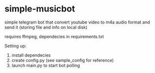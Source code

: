 # simple-musicbot
simple telegram bot that convert youtube video to m4a audio format and send it (storing file and info on local disk)

requires ffmpeg, dependecies in requirements.txt

Setting up:
1. install dependecies
2. create config.py (see sample_config for reference)
3. launch main.py to start bot polling
